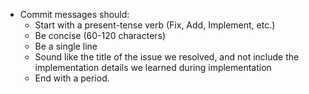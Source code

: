 - Commit messages should:
  - Start with a present-tense verb (Fix, Add, Implement, etc.)
  - Be concise (60-120 characters)
  - Be a single line
  - Sound like the title of the issue we resolved, and not include the implementation details we learned during implementation
  - End with a period.
